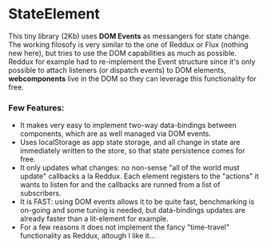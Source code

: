 # StateElement

This tiny library (2Kb) uses **DOM Events** as messangers for state change. The working filosofy is very similar to the one of Reddux or Flux (nothing new here), but tries to use the DOM capabilities as much as possible. Reddux for example had to re-implement the Event structure since it's only possible to attach listeners (or dispatch events) to DOM elements, **webcomponents** live in the DOM so they can leverage this functionality for free.

### Few Features:

 - It makes very easy to implement two-way data-bindings between components, which are as well managed via DOM events.
 - Uses localStorage as app state storage, and all change in state are immediately written to the store, so that state persistence comes for free.
 - It only updates what changes: no non-sense "all of the world must update" callbacks a la Reddux. Each element registers to the "actions" it wants to listen for and the callbacks are runned from a list of subscribers.
 - It is FAST: using DOM events allows it to be quite fast, benchmarking is on-going and some tuning is needed, but data-bindings  updates are already faster than a lit-element for example.
 - For a few reasons it does not implement the fancy "time-travel" functionality as Reddux, altough I like it...
 
 
